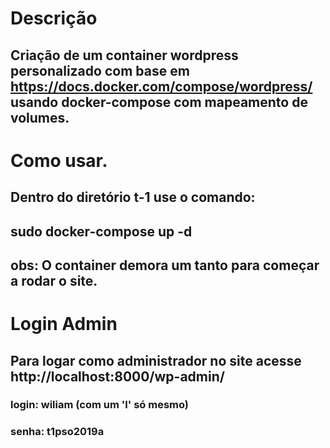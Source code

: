 # Descrição
## Criação de um container wordpress personalizado com base em https://docs.docker.com/compose/wordpress/ usando docker-compose com mapeamento de volumes.

# Como usar.
## Dentro do diretório t-1 use o comando:
    
## sudo docker-compose up -d

## obs: O container demora um tanto para começar a rodar o site.

# Login Admin
## Para logar como administrador no site acesse http://localhost:8000/wp-admin/
### login: wiliam  (com um 'l' só mesmo)
### senha: t1pso2019a
